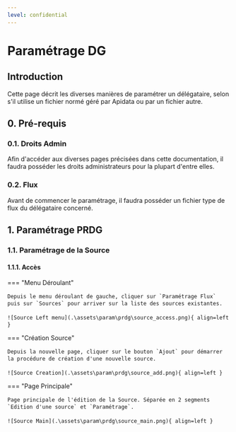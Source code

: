 ```yaml
---
level: confidential
---
```


# Paramétrage DG

## Introduction

Cette page décrit les diverses manières de paramétrer un délégataire, selon s'il utilise un fichier normé géré par Apidata ou par un fichier autre.

## 0. Pré-requis

### 0.1. Droits Admin

Afin d'accéder aux diverses pages précisées dans cette documentation, il faudra posséder les droits administrateurs pour la plupart d'entre elles.

### 0.2. Flux

Avant de commencer le paramétrage, il faudra posséder un fichier type de flux du délégataire concerné.

## 1. Paramétrage PRDG

### 1.1. Paramétrage de la Source

#### 1.1.1. Accès

=== "Menu Déroulant"
    
    Depuis le menu déroulant de gauche, cliquer sur `Paramétrage Flux` puis sur `Sources` pour arriver sur la liste des sources existantes.

    ![Source Left menu](.\assets\param\prdg\source_access.png){ align=left }

=== "Création Source"

    Depuis la nouvelle page, cliquer sur le bouton `Ajout` pour démarrer la procédure de création d'une nouvelle source.

    ![Source Creation](.\assets\param\prdg\source_add.png){ align=left }

=== "Page Principale"

    Page principale de l'édition de la Source. Séparée en 2 segments `Edition d'une source` et `Paramétrage`.

    ![Source Main](.\assets\param\prdg\source_main.png){ align=left }